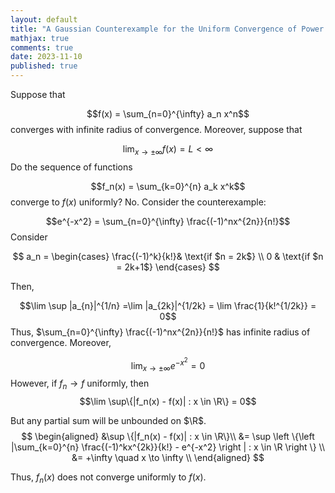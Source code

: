 ```yaml
---
layout: default
title: "A Gaussian Counterexample for the Uniform Convergence of Power Series"
mathjax: true
comments: true
date: 2023-11-10
published: true
---
```


Suppose that 

$$f(x) = \sum_{n=0}^{\infty} a_n x^n$$
converges with infinite radius of convergence. Moreover, suppose that 

$$\lim_{x \to \pm \infty} f(x) = L < \infty$$
Do the sequence of functions

$$f_n(x) = \sum_{k=0}^{n} a_k x^k$$
converge to $f(x)$ uniformly? No. Consider the counterexample:

$$e^{-x^2} = \sum_{n=0}^{\infty} \frac{(-1)^nx^{2n}}{n!}$$
Consider

$$
a_n = 
\begin{cases}
    \frac{(-1)^k}{k!}& \text{if $n = 2k$} \\
    0 & \text{if $n = 2k+1$}
\end{cases}
$$

Then,

$$\lim \sup |a_{n}|^{1/n} =\lim |a_{2k}|^{1/2k} = \lim \frac{1}{k!^{1/2k}} = 0$$
Thus, $\sum_{n=0}^{\infty} \frac{(-1)^nx^{2n}}{n!}$ has infinite radius of convergence. Moreover,

$$\lim_{x \to \pm \infty} e^{-x^2} = 0$$
However, if $f_n \to f$ uniformly, then 
$$\lim \sup\{|f_n(x) - f(x)| : x \in \R\} = 0$$

But any partial sum will be unbounded on $\R$. 
$$
\begin{aligned}
    &\sup \{|f_n(x) - f(x)| : x \in \R\}\\
    &= \sup \left \{\left |\sum_{k=0}^{n} \frac{(-1)^kx^{2k}}{k!} - e^{-x^2} \right | : x \in \R \right \} \\
    &= +\infty \quad x \to \infty \\
\end{aligned}    
$$

Thus, $f_n(x)$ does not converge uniformly to $f(x)$.